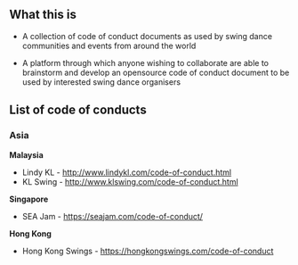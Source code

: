 ## What this is

* A collection of code of conduct documents as used by swing dance communities and events from around the world

* A platform through which anyone wishing to collaborate are able to brainstorm and develop an opensource code of conduct document to be used by interested swing dance organisers


## List of code of conducts 

### Asia  
 
**Malaysia**

* Lindy KL - <http://www.lindykl.com/code-of-conduct.html>
* KL Swing - <http://www.klswing.com/code-of-conduct.html>

**Singapore**

* SEA Jam - <https://seajam.com/code-of-conduct/>

**Hong Kong**

* Hong Kong Swings - <https://hongkongswings.com/code-of-conduct>


